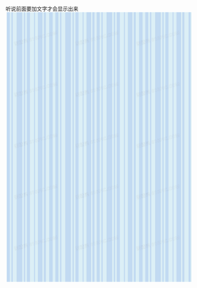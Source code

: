 听说前面要加文字才会显示出来
![images](https://github.com/xiechao999/xiechao999.github.io/blob/master/backimage.jpg)
